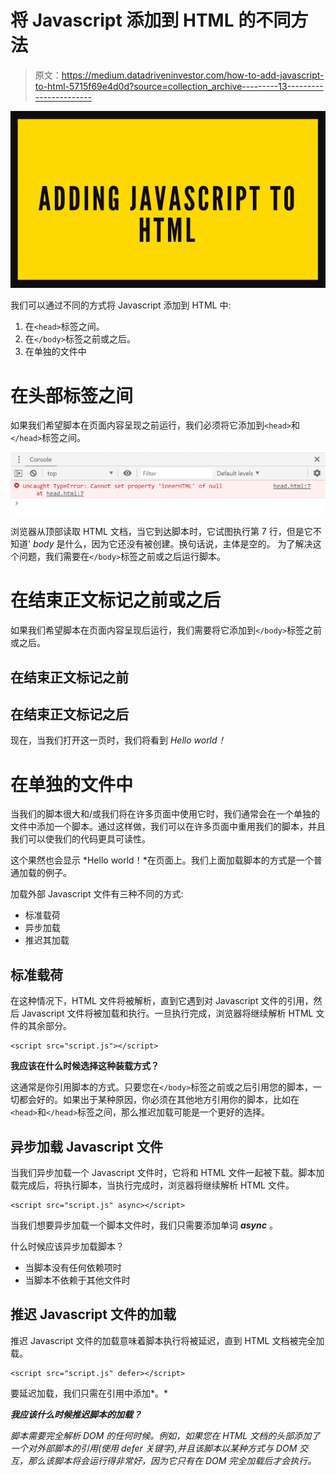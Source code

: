 # 将 Javascript 添加到 HTML 的不同方法

> 原文：<https://medium.datadriveninvestor.com/how-to-add-javascript-to-html-5715f69e4d0d?source=collection_archive---------13----------------------->

![](img/6d03ad9b2294ebf92c9ce39036a6bb39.png)

我们可以通过不同的方式将 Javascript 添加到 HTML 中:

1.  在`<head>`标签之间。
2.  在`</body>`标签之前或之后。
3.  在单独的文件中

# 在头部标签之间

如果我们希望脚本在页面内容呈现之前运行，我们必须将它添加到`<head>`和`</head>`标签之间。

![](img/29e9bc9062fe66cd21f248107428bc75.png)

浏览器从顶部读取 HTML 文档，当它到达脚本时，它试图执行第 7 行，但是它不知道' *body* 是什么，因为它还没有被创建。换句话说，主体是空的。
为了解决这个问题，我们需要在`</body>`标签之前或之后运行脚本。

# 在结束正文标记之前或之后

如果我们希望脚本在页面内容呈现后运行，我们需要将它添加到`</body>`标签之前或之后。

## 在结束正文标记之前

## 在结束正文标记之后

现在，当我们打开这一页时，我们将看到 *Hello world！*

# 在单独的文件中

当我们的脚本很大和/或我们将在许多页面中使用它时，我们通常会在一个单独的文件中添加一个脚本。通过这样做，我们可以在许多页面中重用我们的脚本，并且我们可以使我们的代码更具可读性。

这个果然也会显示 *Hello world！*在页面上。我们上面加载脚本的方式是一个普通加载的例子。

加载外部 Javascript 文件有三种不同的方式:

*   标准载荷
*   异步加载
*   推迟其加载

## 标准载荷

在这种情况下，HTML 文件将被解析，直到它遇到对 Javascript 文件的引用，然后 Javascript 文件将被加载和执行。一旦执行完成，浏览器将继续解析 HTML 文件的其余部分。

```
<script src="script.js"></script>
```

**我应该在什么时候选择这种装载方式？**

这通常是你引用脚本的方式。只要您在`</body>`标签之前或之后引用您的脚本，一切都会好的。如果出于某种原因，你必须在其他地方引用你的脚本，比如在`<head>`和`</head>`标签之间，那么推迟加载可能是一个更好的选择。

## 异步加载 Javascript 文件

当我们异步加载一个 Javascript 文件时，它将和 HTML 文件一起被下载。脚本加载完成后，将执行脚本，当执行完成时，浏览器将继续解析 HTML 文件。

```
<script src="script.js" async></script>
```

当我们想要异步加载一个脚本文件时，我们只需要添加单词 ***async*** 。

什么时候应该异步加载脚本？

*   当脚本没有任何依赖项时
*   当脚本不依赖于其他文件时

## 推迟 Javascript 文件的加载

推迟 Javascript 文件的加载意味着脚本执行将被延迟，直到 HTML 文档被完全加载。

```
<script src="script.js" defer></script>
```

要延迟加载，我们只需在引用中添加*。*

***我应该什么时候推迟脚本的加载？***

*脚本需要完全解析 DOM 的任何时候。例如，如果您在 HTML 文档的头部添加了一个对外部脚本的引用(使用 defer 关键字),并且该脚本以某种方式与 DOM 交互，那么该脚本将会运行得非常好，因为它只有在 DOM 完全加载后才会执行。*